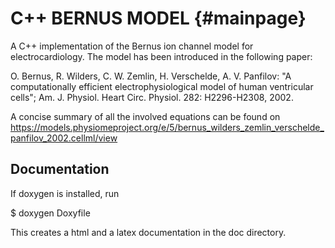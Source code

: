 C++ BERNUS MODEL  {#mainpage}
================

A C++ implementation of the Bernus ion channel model for electrocardiology. The model has been introduced in the following paper:

O. Bernus, R. Wilders, C. W. Zemlin, H. Verschelde, A. V. Panfilov: "A computationally efficient electrophysiological model of human ventricular cells"; Am. J. Physiol. Heart Circ. Physiol. 282: H2296-H2308, 2002.

A concise summary of all the involved equations can be found on https://models.physiomeproject.org/e/5/bernus_wilders_zemlin_verschelde_panfilov_2002.cellml/view

Documentation
-------------

If doxygen is installed, run 

$ doxygen Doxyfile

This creates a html and a latex documentation in the doc directory.